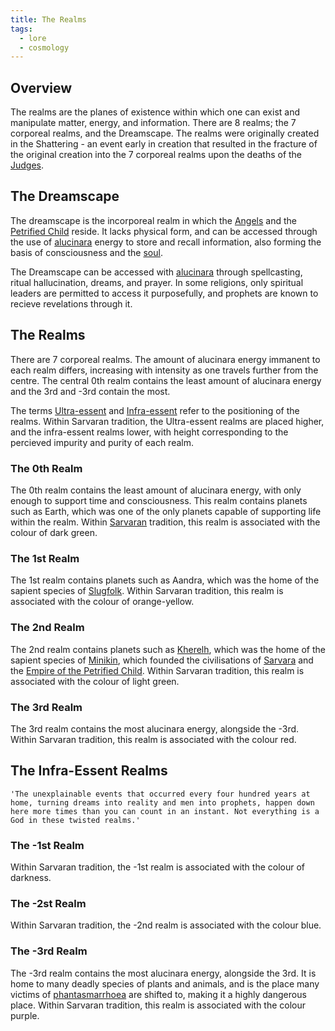 ```yaml
---
title: The Realms
tags:
  - lore
  - cosmology
---
```

## Overview
The realms are the planes of existence within which one can exist and manipulate matter, energy, and information. There are 8 realms; the 7 corporeal realms, and the Dreamscape. The realms were originally created in the Shattering - an event early in creation that resulted in the fracture of the original creation into the 7 corporeal realms upon the deaths of the [Judges](cosmology/celestial-beings/the-judges.md).
## The Dreamscape
The dreamscape is the incorporeal realm in which the [Angels](cosmology/celestial-beings/the-angels.md) and the [Petrified Child](cosmology/celestial-beings/the-petrified-child.md) reside. It lacks physical form, and can be accessed through the use of [alucinara](cosmology/alucinara.md) energy to store and recall information, also forming the basis of consciousness and the [soul](cosmology/darkness.md).

The Dreamscape can be accessed with [alucinara](cosmology/alucinara.md) through spellcasting, ritual hallucination, dreams, and prayer. In some religions, only spiritual leaders are permitted to access it purposefully, and prophets are known to recieve revelations through it.
## The Realms
There are 7 corporeal realms. The amount of alucinara energy immanent to each realm differs, increasing with intensity as one travels further from the centre. The central 0th realm contains the least amount of alucinara energy and the 3rd and -3rd contain the most.

The terms [Ultra-essent](tags/ultra-essent-realms) and [Infra-essent](tags/infra-essent-realms) refer to the positioning of the realms. Within Sarvaran tradition, the Ultra-essent realms are placed higher, and the infra-essent realms lower, with height corresponding to the percieved impurity and purity of each realm.
### The 0th Realm
The 0th realm contains the least amount of alucinara energy, with only enough to support time and consciousness. This realm contains planets such as Earth, which was one of the only planets capable of supporting life within the realm. Within [Sarvaran](lore/2nd-realm/morellic/sarvara.md) tradition, this realm is associated with the colour of dark green.
### The 1st Realm
The 1st realm contains planets such as Aandra, which was the home of the sapient species of [Slugfolk](fauna/Slugfolk.md). Within Sarvaran tradition, this realm is associated with the colour of orange-yellow.
### The 2nd Realm
The 2nd realm contains planets such as [Kherelh](lore/2nd-realm/Kherelh.md), which was the home of the sapient species of [Minikin](fauna/minikin.md), which founded the civilisations of [Sarvara](lore/2nd-realm/morellic/sarvara.md) and the [Empire of the Petrified Child](lore/2nd-realm/morellic/stonechild.md). Within Sarvaran tradition, this realm is associated with the colour of light green.
### The 3rd Realm
The 3rd realm contains the most alucinara energy, alongside the -3rd. Within Sarvaran tradition, this realm is associated with the colour red.
## The Infra-Essent Realms
```quote
'The unexplainable events that occurred every four hundred years at home, turning dreams into reality and men into prophets, happen down here more times than you can count in an instant. Not everything is a God in these twisted realms.'
```
### The -1st Realm
Within Sarvaran tradition, the -1st realm is associated with the colour of darkness.
### The -2st Realm
Within Sarvaran tradition, the -2nd realm is associated with the colour blue.
### The -3rd Realm
The -3rd realm contains the most alucinara energy, alongside the 3rd. It is home to many deadly species of plants and animals, and is the place many victims of [phantasmarrhoea](conditions/phantasmarrhoea.md) are shifted to, making it a highly dangerous place. Within Sarvaran tradition, this realm is associated with the colour purple.